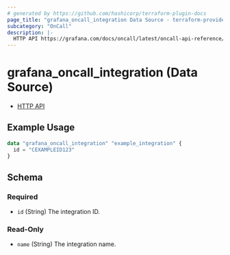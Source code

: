 ```yaml
---
# generated by https://github.com/hashicorp/terraform-plugin-docs
page_title: "grafana_oncall_integration Data Source - terraform-provider-grafana"
subcategory: "OnCall"
description: |-
  HTTP API https://grafana.com/docs/oncall/latest/oncall-api-reference/integrations/
---
```


# grafana_oncall_integration (Data Source)

* [HTTP API](https://grafana.com/docs/oncall/latest/oncall-api-reference/integrations/)

## Example Usage

```terraform
data "grafana_oncall_integration" "example_integration" {
  id = "CEXAMPLEID123"
}
```

<!-- schema generated by tfplugindocs -->
## Schema

### Required

- `id` (String) The integration ID.

### Read-Only

- `name` (String) The integration name.
